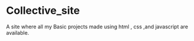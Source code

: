 # Collective_site
A site where all my Basic projects made using html , css ,and javascript are available.
